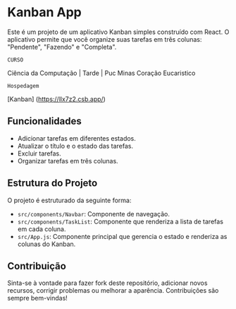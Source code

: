 # Kanban App

Este é um projeto de um aplicativo Kanban simples construído com React. O aplicativo permite que você organize suas tarefas em três colunas: "Pendente", "Fazendo" e "Completa".

`CURSO` 

Ciência da Computação | Tarde | Puc Minas Coração Eucaristico

`Hospedagem`  

[Kanban] (https://llx7z2.csb.app/)


## Funcionalidades

- Adicionar tarefas em diferentes estados.
- Atualizar o título e o estado das tarefas.
- Excluir tarefas.
- Organizar tarefas em três colunas.

## Estrutura do Projeto

O projeto é estruturado da seguinte forma:

- `src/components/Navbar`: Componente de navegação.
- `src/components/TaskList`: Componente que renderiza a lista de tarefas em cada coluna.
- `src/App.js`: Componente principal que gerencia o estado e renderiza as colunas do Kanban.

## Contribuição

Sinta-se à vontade para fazer fork deste repositório, adicionar novos recursos, corrigir problemas ou melhorar a aparência. Contribuições são sempre bem-vindas!
